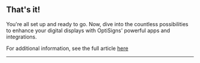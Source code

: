 ## That's it!

You're all set up and ready to go. Now, dive into the countless possibilities to enhance your digital displays with OptiSigns' powerful apps and integrations.

For additional information, see the full article [here](https://support.optisigns.com/hc/en-us/articles/38680194603155)

---
